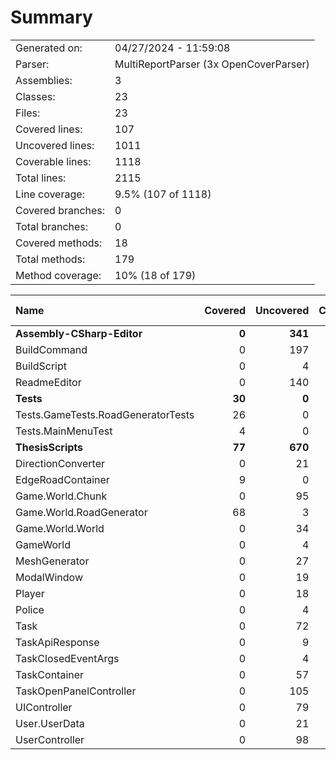 ﻿# Summary
|||
|:---|:---|
| Generated on: | 04/27/2024 - 11:59:08 |
| Parser: | MultiReportParser (3x OpenCoverParser) |
| Assemblies: | 3 |
| Classes: | 23 |
| Files: | 23 |
| Covered lines: | 107 |
| Uncovered lines: | 1011 |
| Coverable lines: | 1118 |
| Total lines: | 2115 |
| Line coverage: | 9.5% (107 of 1118) |
| Covered branches: | 0 |
| Total branches: | 0 |
| Covered methods: | 18 |
| Total methods: | 179 |
| Method coverage: | 10% (18 of 179) |

|**Name**|**Covered**|**Uncovered**|**Coverable**|**Total**|**Line coverage**|**Covered**|**Total**|**Branch coverage**|**Covered**|**Total**|**Method coverage**|
|:---|---:|---:|---:|---:|---:|---:|---:|---:|---:|---:|---:|
|**Assembly-CSharp-Editor**|**0**|**341**|**341**|**563**|**0%**|**0**|**0**|****|**0**|**30**|**0%**|
|BuildCommand|0|197|197|310|0%|0|0||0|15|0%|
|BuildScript|0|4|4|11|0%|0|0||0|1|0%|
|ReadmeEditor|0|140|140|242|0%|0|0||0|14|0%|
|**Tests**|**30**|**0**|**30**|**79**|**100%**|**0**|**0**|****|**4**|**4**|**100%**|
|Tests.GameTests.RoadGeneratorTests|26|0|26|55|100%|0|0||3|3|100%|
|Tests.MainMenuTest|4|0|4|24|100%|0|0||1|1|100%|
|**ThesisScripts**|**77**|**670**|**747**|**1473**|**10.3%**|**0**|**0**|****|**14**|**145**|**9.6%**|
|DirectionConverter|0|21|21|46|0%|0|0||0|2|0%|
|EdgeRoadContainer|9|0|9|15|100%|0|0||7|7|100%|
|Game.World.Chunk|0|95|95|211|0%|0|0||0|16|0%|
|Game.World.RoadGenerator|68|3|71|136|95.7%|0|0||7|8|87.5%|
|Game.World.World|0|34|34|59|0%|0|0||0|2|0%|
|GameWorld|0|4|4|18|0%|0|0||0|2|0%|
|MeshGenerator|0|27|27|96|0%|0|0||0|2|0%|
|ModalWindow|0|19|19|43|0%|0|0||0|4|0%|
|Player|0|18|18|36|0%|0|0||0|4|0%|
|Police|0|4|4|18|0%|0|0||0|2|0%|
|Task|0|72|72|129|0%|0|0||0|12|0%|
|TaskApiResponse|0|9|9|16|0%|0|0||0|7|0%|
|TaskClosedEventArgs|0|4|4|14|0%|0|0||0|1|0%|
|TaskContainer|0|57|57|79|0%|0|0||0|22|0%|
|TaskOpenPanelController|0|105|105|192|0%|0|0||0|15|0%|
|UIController|0|79|79|133|0%|0|0||0|11|0%|
|User.UserData|0|21|21|34|0%|0|0||0|18|0%|
|UserController|0|98|98|198|0%|0|0||0|10|0%|
